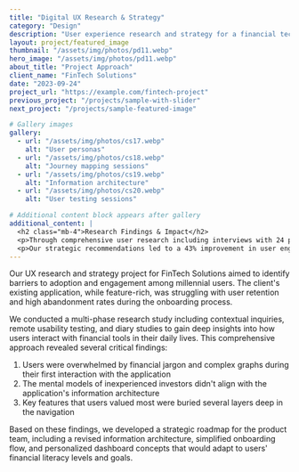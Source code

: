 ```yaml
---
title: "Digital UX Research & Strategy"
category: "Design"
description: "User experience research and strategy for a financial technology application focusing on millennial customers."
layout: project/featured_image
thumbnail: "/assets/img/photos/pd11.webp"
hero_image: "/assets/img/photos/pd11.webp"
about_title: "Project Approach"
client_name: "FinTech Solutions"
date: "2023-09-24"
project_url: "https://example.com/fintech-project"
previous_project: "/projects/sample-with-slider"
next_project: "/projects/sample-featured-image"

# Gallery images
gallery:
  - url: "/assets/img/photos/cs17.webp"
    alt: "User personas"
  - url: "/assets/img/photos/cs18.webp"
    alt: "Journey mapping sessions"
  - url: "/assets/img/photos/cs19.webp"
    alt: "Information architecture" 
  - url: "/assets/img/photos/cs20.webp"
    alt: "User testing sessions"

# Additional content block appears after gallery
additional_content: |
  <h2 class="mb-4">Research Findings & Impact</h2>
  <p>Through comprehensive user research including interviews with 24 participants, usability testing, and competitive analysis, we identified key pain points in the current application that were hindering adoption among the target demographic.</p>
  <p>Our strategic recommendations led to a 43% improvement in user engagement metrics and a 27% reduction in customer support inquiries related to navigation issues. The redesigned application launched successfully with overwhelmingly positive user feedback, particularly highlighting the intuitive onboarding process that we developed based on our research findings.</p>
---
```


Our UX research and strategy project for FinTech Solutions aimed to identify barriers to adoption and engagement among millennial users. The client's existing application, while feature-rich, was struggling with user retention and high abandonment rates during the onboarding process.

We conducted a multi-phase research study including contextual inquiries, remote usability testing, and diary studies to gain deep insights into how users interact with financial tools in their daily lives. This comprehensive approach revealed several critical findings:

1. Users were overwhelmed by financial jargon and complex graphs during their first interaction with the application
2. The mental models of inexperienced investors didn't align with the application's information architecture
3. Key features that users valued most were buried several layers deep in the navigation

Based on these findings, we developed a strategic roadmap for the product team, including a revised information architecture, simplified onboarding flow, and personalized dashboard concepts that would adapt to users' financial literacy levels and goals.